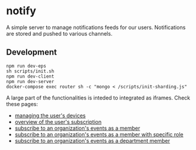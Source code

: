 # notify
A simple server to manage notifications feeds for our users. Notifications are stored and pushed to various channels.

## Development

```
npm run dev-eps
sh scripts/init.sh
npm run dev-client
npm run dev-server
docker-compose exec router sh -c "mongo < /scripts/init-sharding.js"
```

A large part of the functionalities is inteded to integrated as iframes. Check these pages:

  - [managing the user's devices](http://localhost:5994/embed/devices)
  - [overview of the user's subscription](http://localhost:5994/embed/subscriptions)
  - [subscribe to an organization's events as a member](http://localhost:5994/embed/subscribe?key=topic1&title=Topic1&sender=organization:orga1)
  - [subscribe to an organization's events as a member with specific role](http://localhost:5994/embed/subscribe?key=topic1&title=Topic1&sender=organization:orga1::admin)
  - [subscribe to an organization's events as a department member](http://localhost:5994/embed/subscribe?key=topic1&title=Topic1&sender=organization:orga2:dep1)